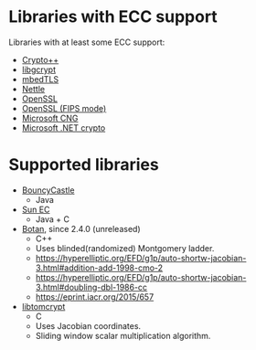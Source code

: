 # Libraries with ECC support

Libraries with at least some ECC support:

 - [Crypto++](https://cryptopp.com/)
 - [libgcrypt](https://www.gnupg.org/related_software/libgcrypt/)
 - [mbedTLS](https://tls.mbed.org/)
 - [Nettle](http://www.lysator.liu.se/~nisse/nettle/)
 - [OpenSSL](https://www.openssl.org/)
 - [OpenSSL (FIPS mode)](https://www.openssl.org/docs/fipsnotes.html)
 - [Microsoft CNG](https://msdn.microsoft.com/en-us/library/windows/desktop/aa376210(v=vs.85).aspx)
 - [Microsoft .NET crypto](https://docs.microsoft.com/en-us/dotnet/standard/security/cryptography-model)
 
# Supported libraries

 - [BouncyCastle](https://bouncycastle.org/java.html)
    - Java
 - [Sun EC](https://docs.oracle.com/javase/7/docs/technotes/guides/security/SunProviders.html#SunEC)
    - Java + C
 - [Botan](https://botan.randombit.net/), since 2.4.0 (unreleased)
    - C++
    - Uses blinded(randomized) Montgomery ladder.
    - https://hyperelliptic.org/EFD/g1p/auto-shortw-jacobian-3.html#addition-add-1998-cmo-2
    - https://hyperelliptic.org/EFD/g1p/auto-shortw-jacobian-3.html#doubling-dbl-1986-cc
    - https://eprint.iacr.org/2015/657
 - [libtomcrypt](http://www.libtom.net/LibTomCrypt/)
    - C
    - Uses Jacobian coordinates.
    - Sliding window scalar multiplication algorithm.